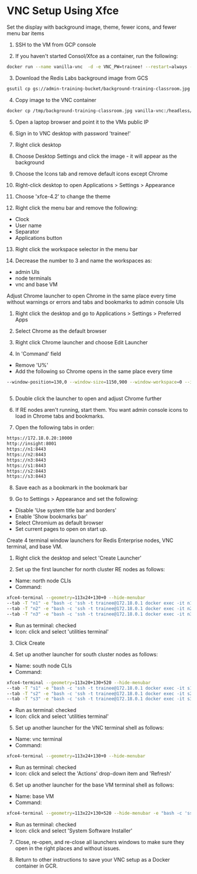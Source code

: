 # VNC Setup Using Xfce

Set the display with background image, theme, fewer icons, and fewer menu bar items

1. SSH to the VM from GCP console

2. If you haven't started Consol/Xfce as a container, run the following:
```bash
docker run --name vanilla-vnc  -d -e VNC_PW=trainee! --restart=always --net rlabs --hostname vnc-terminal.rlabs.org --ip 172.18.0.2 -p 80:6901  vanilla-vnc
```

3. Download the Redis Labs background image from GCS

```bash
gsutil cp gs://admin-training-bucket/background-training-classroom.jpg /tmp
```

4. Copy image to the VNC container

```bash
docker cp /tmp/background-training-classroom.jpg vanilla-vnc:/headless/.config
```

5. Open a laptop browser and point it to the VMs public IP

6. Sign in to VNC desktop with password 'trainee!'

7. Right click desktop

8. Choose Desktop Settings and click the image - it will appear as the background

9. Choose the Icons tab and remove default icons except Chrome

10. Right-click desktop to open Applications > Settings > Appearance

11. Choose 'xfce-4.2' to change the theme

12. Right click the menu bar and remove the following:
- Clock
- User name
- Separator
- Applications button

13. Right click the workspace selector in the menu bar

14. Decrease the number to 3 and name the workspaces as:
- admin UIs
- node terminals
- vnc and base VM

Adjust Chrome launcher to open Chrome in the same place every time without warnings or errors and tabs and bookmarks to admin console UIs

1. Right click the desktop and go to Applications > Settings > Preferred Apps

2. Select Chrome as the default browser

3. Right click Chrome launcher and choose Edit Launcher

4. In 'Command' field
- Remove 'U%'
- Add the following so Chrome opens in the same place every time

```bash
--window-position=130,0 --window-size=1150,900 --window-workspace=0 --ignore-certificate-errors -test-type
 
```

5. Double click the launcher to open and adjust Chrome further

6. If RE nodes aren't running, start them. You want admin console icons to load in Chrome tabs and bookmarks.

7. Open the following tabs in order:
```bash
https://172.18.0.20:10000
http://insight:8001
https://n1:8443
https://n2:8443
https://n3:8443
https://s1:8443
https://s2:8443
https://s3:8443
```

8. Save each as a bookmark in the bookmark bar

9. Go to Settings > Appearance and set the following:
- Disable 'Use system title bar and borders'
- Enable 'Show bookmarks bar'
- Select Chromium as default browser
- Set current pages to open on start up.

Create 4 terminal window launchers for Redis Enterprise nodes, VNC terminal, and base VM.

1. Right click the desktop and select 'Create Launcher'

2. Set up the first launcher for north cluster RE nodes as follows:
- Name: north node CLIs
- Command:
```bash
xfce4-terminal --geometry=113x24+130+0 --hide-menubar
--tab -T "n1" -e "bash -c 'ssh -t trainee@172.18.0.1 docker exec -it n1 bash'"
--tab -T "n2" -e "bash -c 'ssh -t trainee@172.18.0.1 docker exec -it n2 bash'"
--tab -T "n3" -e "bash -c 'ssh -t trainee@172.18.0.1 docker exec -it n3 bash'"
```
- Run as terminal: checked
- Icon: click and select 'utilities terminal'

3. Click Create

4. Set up another launcher for south cluster nodes as follows:
- Name: south node CLIs
- Command:
```bash
xfce4-terminal --geometry=113x20+130+520 --hide-menubar
--tab -T "s1" -e "bash -c 'ssh -t trainee@172.18.0.1 docker exec -it s1 bash'"
--tab -T "s2" -e "bash -c 'ssh -t trainee@172.18.0.1 docker exec -it s2 bash'"
--tab -T "s3" -e "bash -c 'ssh -t trainee@172.18.0.1 docker exec -it s3 bash'"
```
- Run as terminal: checked
- Icon: click and select 'utilities terminal'

5. Set up another launcher for the VNC terminal shell as follows:
- Name: vnc terminal
- Command: 
```bash
xfce4-terminal --geometry=113x24+130+0 --hide-menubar
```
- Run as terminal: checked
- Icon: click and select the 'Actions' drop-down item and 'Refresh'

6. Set up another launcher for the base VM terminal shell as follows:
- Name: base VM
- Command:
```bash
xfce4-terminal --geometry=113x22+130+520 --hide-menubar -e "bash -c 'ssh -t trainee@172.18.0.1'"
```
- Run as terminal: checked
- Icon: click and select 'System Software Installer'

7. Close, re-open, and re-close all launchers windows to make sure they open in the right places and without issues.

8. Return to other instructions to save your VNC setup as a Docker container in GCR.
